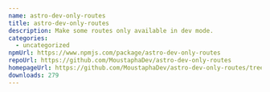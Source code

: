 ```yaml
---
name: astro-dev-only-routes
title: astro-dev-only-routes
description: Make some routes only available in dev mode.
categories:
  - uncategorized
npmUrl: https://www.npmjs.com/package/astro-dev-only-routes
repoUrl: https://github.com/MoustaphaDev/astro-dev-only-routes
homepageUrl: https://github.com/MoustaphaDev/astro-dev-only-routes/tree/main/packages/integration/readme.md
downloads: 279
---
```

